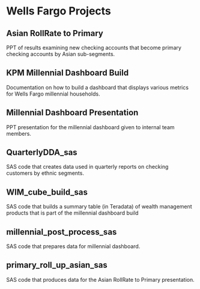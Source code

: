 # Wells Fargo Projects

## Asian RollRate to Primary
PPT of results examining new checking accounts that become primary checking accounts by Asian sub-segments.

## KPM Millennial Dashboard Build
Documentation on how to build a dashboard that displays various metrics for Wells Fargo millennial households.

## Millennial Dashboard Presentation
PPT presentation for the millennial dashboard given to internal team members.

## QuarterlyDDA_sas
SAS code that creates data used in quarterly reports on checking customers by ethnic segments.

## WIM_cube_build_sas
SAS code that builds a summary table (in Teradata) of wealth management products that is part of the millennial dashboard build

## millennial_post_process_sas
SAS code that prepares data for millennial dashboard.

## primary_roll_up_asian_sas
SAS code that produces data for the Asian RollRate to Primary presentation.
